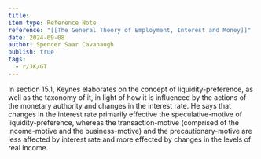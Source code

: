 ```yaml
---
title: 
item type: Reference Note
reference: "[[The General Theory of Employment, Interest and Money]]"
date: 2024-09-08
author: Spencer Saar Cavanaugh
publish: true
tags:
  - r/JK/GT
---
```

In section 15.1, Keynes elaborates on the concept of liquidity-preference, as well as the taxonomy of it, in light of how it is influenced by the actions of the monetary authority and changes in the interest rate. He says that changes in the interest rate primarily effective the speculative-motive of liquidity-preference, whereas the transaction-motive (comprised of the income-motive and the business-motive) and the precautionary-motive are less affected by interest rate and more effected by changes in the levels of real income.